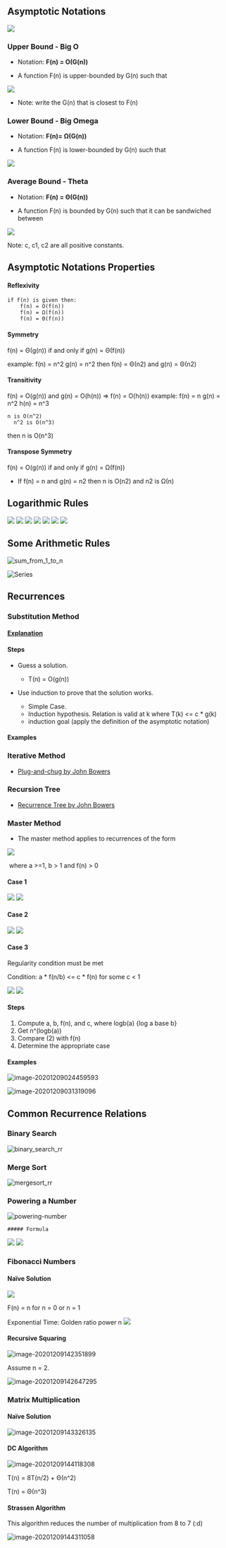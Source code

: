 ## Asymptotic Notations

<img src="https://render.githubusercontent.com/render/math?math=1 < log(n) < sqrt(n) < n < n*logn < n^2 < n^3 < 2^n < 3^n < n! < n^n">


### Upper Bound - Big O
- Notation: **F(n) = O(G(n))** 

- A function F(n) is upper-bounded by G(n) such that 

<img src="https://render.githubusercontent.com/render/math?math=F(n) <= c * G(n)">

- Note: write the G(n) that is closest to F(n)
### Lower Bound - Big Omega
- Notation: **F(n)= Ω(G(n))**

- A function F(n) is lower-bounded by G(n) such that
<img src="https://render.githubusercontent.com/render/math?math=F(n) >= c * G(n)">

### Average Bound - Theta
- Notation: **F(n) = Θ(G(n))**

- A function F(n) is bounded by G(n) such that it can be sandwiched between
<img src="https://render.githubusercontent.com/render/math?math=0 ≤ c1g(n) ≤ f(n) ≤ c2g(n)">

Note: c, c1, c2 are all positive constants.

## Asymptotic Notations Properties

#### Reflexivity 

```
if f(n) is given then:
    f(n) = O(f(n)) 
    f(n) = Ω(f(n)) 
    f(n) = Θ(f(n))
```

#### Symmetry

  f(n) = Θ(g(n)) if and only if g(n) = Θ(f(n))

  example:
      f(n) = n^2 
      g(n) = n^2
      then f(n) = Θ(n2) and g(n) = Θ(n2)

#### Transitivity

  f(n) = O(g(n)) and g(n) = O(h(n)) ⇒ f(n) = O(h(n))
  example:
      f(n) = n 
      g(n) = n^2 
      h(n) = n^3
      
  	n is O(n^2) 
      n^2 is O(n^3)
  then 
      n is O(n^3)
#### Transpose Symmetry

  f(n) = O(g(n)) if and only if g(n) = Ω(f(n))

  - If f(n) = n and g(n) = n2 then n is O(n2) and n2 is Ω(n)
## Logarithmic Rules

<img src="https://render.githubusercontent.com/render/math?math=log(a*b) = log(a) + log(b)\nlog(a/b) = log(a)-log(b)\\log(a^b) = b * log(a)\\a^{\log _c\left(b\right)} = b^{\log _c\left(a\right)}\\a^b = n\\b = \log _a\left(n\right)\\">

<img src="https://render.githubusercontent.com/render/math?math=log(a*b) = log(a) + log(b)">
<img src="https://render.githubusercontent.com/render/math?math=log(a/b) = log(a)-log(b)">
<img src="https://render.githubusercontent.com/render/math?math=log(a^b) = b * log(a)">
<img src="https://render.githubusercontent.com/render/math?math=a^{\log _c\left(b\right)} = b^{\log _c\left(a\right)">

<img src="https://render.githubusercontent.com/render/math?math=a^b = n">
<img src="https://render.githubusercontent.com/render/math?math=∴b = \log _a\left(n\right)">


## Some Arithmetic Rules

![sum_from_1_to_n](screenshots/sum_from_1_to_n.png)

![Series](screenshots/series.png)

## Recurrences

### Substitution Method

#### [Explanation](https://youtu.be/jz1GQ4wJcYA)

#### Steps

- Guess a solution.
  - T(n) = O(g(n))

- Use induction to prove that the solution works.
  - Simple Case.
  - Induction hypothesis. Relation is valid at k where T(k) <= c * g(k)
  - induction goal (apply the definition of the asymptotic notation)

#### Examples

### Iterative Method

- [Plug-and-chug by John Bowers](https://youtu.be/Ob8SM0fz6p0)

### Recursion Tree

- [Recurrence Tree by John Bowers](https://youtu.be/sLNPd_nPGIc)

### Master Method

- The master method applies to recurrences of the form

<img src="https://render.githubusercontent.com/render/math?math=T(n) = a * T(n/b) + f(n)">

​	where a >=1, b > 1 and f(n) > 0

#### Case 1


<img src="https://render.githubusercontent.com/render/math?math=∵ n^{\log _b\left(a\right)} > f(n)">

<img src="https://render.githubusercontent.com/render/math?math=∴ T(n) = Θ(n^{\log _b\left(a\right)}))">

#### Case 2


<img src="https://render.githubusercontent.com/render/math?math=n^{\log _b\left(a\right)} = f(n)))">
<img src="https://render.githubusercontent.com/render/math?math=∴ T(n) = Θ(n^{\log _b\left(a\right)}*log(n)))">


#### Case 3

Regularity condition must be met

Condition: a * f(n/b) <= c * f(n) for some c < 1

<img src="https://render.githubusercontent.com/render/math?math=∵ n^{\log _b\left(a\right)} < f(n)">
<img src="https://render.githubusercontent.com/render/math?math=∴ T(n) = Θ(f(n)">

#### Steps

1. Compute a, b, f(n), and c, where  logb(a) {log a base b}
2. Get n^(logb(a))
3. Compare (2) with f(n)
4. Determine the appropriate case

#### Examples

![image-20201209024459593](screenshots/master-examples-1.png)

![image-20201209031319096](screenshots/master-examples-2.png)

## Common Recurrence Relations

### Binary Search

![binary_search_rr](screenshots/binary_search_rr.PNG)

### Merge Sort

![mergesort_rr](screenshots/mergesort_rr.PNG)

### Powering a Number

![powering-number](screenshots/powering-number.PNG)

	##### Formula

<img src="https://render.githubusercontent.com/render/math?math=a^n = a^{n/2} * a^{n/2}">
<img src="https://render.githubusercontent.com/render/math?math=a^n = a^{n-1/2} * a^{n-1/2} * a">


### Fibonacci Numbers

#### Naïve Solution

<img src="https://render.githubusercontent.com/render/math?math=F(n) = F(n-1) +F(n-2)">

F(n) = n for n = 0 or n = 1

Exponential Time: Golden ratio power n
<img src="https://render.githubusercontent.com/render/math?math=Ω((1+sqrt(5))/2)^n)">

#### Recursive Squaring

![image-20201209142351899](screenshots/recursive_squaring_theorem.png)

Assume n = 2.

![image-20201209142647295](screenshots/proving.png)

### Matrix Multiplication

#### Naïve Solution

![image-20201209143326135](screenshots/matrix-multiplication.png)

#### DC Algorithm

![image-20201209144118308](screenshots/mp_dc.png)

T(n) = 8T(n/2) + Θ(n^2)

T(n) = Θ(n^3)

#### Strassen Algorithm

This algorithm reduces the number of multiplication from 8 to 7 (:d)

![image-20201209144311058](screenshots/stressen.png)
